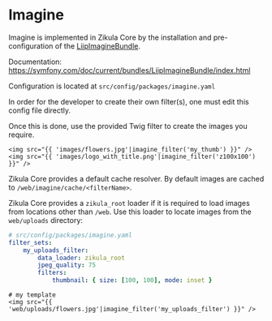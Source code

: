 # Imagine

Imagine is implemented in Zikula Core by the installation and pre-configuration of the [LiipImagineBundle](https://github.com/liip/LiipImagineBundle).

Documentation: https://symfony.com/doc/current/bundles/LiipImagineBundle/index.html

Configuration is located at `src/config/packages/imagine.yaml`

In order for the developer to create their own filter(s), one must edit this config file directly.

Once this is done, use the provided Twig filter to create the images you require.

```twig
<img src="{{ 'images/flowers.jpg'|imagine_filter('my_thumb') }}" />
<img src="{{ 'images/logo_with_title.png'|imagine_filter('z100x100') }}" />
```

Zikula Core provides a default cache resolver. By default images are cached to `/web/imagine/cache/<filterName>`.

Zikula Core provides a `zikula_root` loader if it is required to load images from locations other than `/web`.
Use this loader to locate images from the `web/uploads` directory:
```yaml
# src/config/packages/imagine.yaml
filter_sets:
    my_uploads_filter:
        data_loader: zikula_root
        jpeg_quality: 75
        filters:
            thumbnail: { size: [100, 100], mode: inset }
```

```twig
# my template
<img src="{{ 'web/uploads/flowers.jpg'|imagine_filter('my_uploads_filter') }}" />
```
